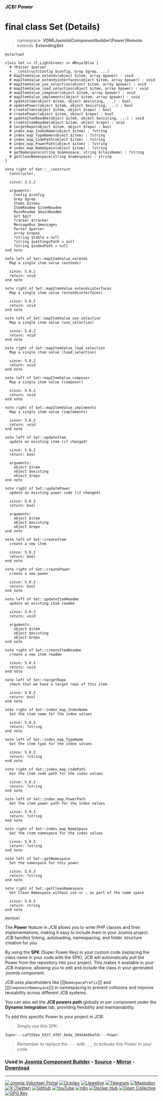 ### JCB! Power
# final class Set (Details)
> namespace: **VDM\Joomla\Componentbuilder\Power\Remote**
> extends: **ExtendingSet**

```uml
@startuml

class Set << (F,LightGreen) >> #RoyalBlue {
  # ?Parser $parser
  + __construct(Config $config, Grep $grep, ...)
  # mapItemValue_extends(object $item, array $power) : void
  # mapItemValue_extendsinterfaces(object $item, array $power) : void
  # mapItemValue_use_selection(object $item, array $power) : void
  # mapItemValue_load_selection(object $item, array $power) : void
  # mapItemValue_composer(object $item, array $power) : void
  # mapItemValue_implements(object $item, array $power) : void
  # updateItem(object $item, object $existing, ...) : bool
  # updatePower(object $item, object $existing, ...) : bool
  # createItem(object $item, object $repo) : bool
  # createPower(object $item, object $repo) : bool
  # updateItemReadme(object $item, object $existing, ...) : void
  # createItemReadme(object $item, object $repo) : void
  # targetRepo(object $item, object $repo) : bool
  # index_map_IndexName(object $item) : ?string
  # index_map_TypeName(object $item) : ?string
  # index_map_CodePath(object $item) : ?string
  # index_map_PowerPath(object $item) : ?string
  # index_map_NameSpace(object $item) : ?string
  # getNamespace(string $namespace, string $className) : ?string
  # getCleanNamespace(string $namespace) : string
}

note right of Set::__construct
  Constructor.

  since: 3.2.2
  
  arguments:
    Config $config
    Grep $grep
    Items $items
    ItemReadme $itemReadme
    MainReadme $mainReadme
    Git $git
    Tracker $tracker
    MessageBus $messages
    Parser $parser
    array $repos
    ?string $table = null
    ?string $settingsPath = null
    ?string $indexPath = null
end note

note left of Set::mapItemValue_extends
  Map a single item value (extends)

  since: 5.0.2
  return: void
end note

note right of Set::mapItemValue_extendsinterfaces
  Map a single item value (extendsinterfaces)

  since: 5.0.2
  return: void
end note

note left of Set::mapItemValue_use_selection
  Map a single item value (use_selection)

  since: 5.0.2
  return: void
end note

note right of Set::mapItemValue_load_selection
  Map a single item value (load_selection)

  since: 5.0.2
  return: void
end note

note left of Set::mapItemValue_composer
  Map a single item value (composer)

  since: 5.0.2
  return: void
end note

note right of Set::mapItemValue_implements
  Map a single item value (implements)

  since: 5.0.2
  return: void
end note

note left of Set::updateItem
  update an existing item (if changed)

  since: 5.0.3
  return: bool
  
  arguments:
    object $item
    object $existing
    object $repo
end note

note right of Set::updatePower
  update an existing power code (if changed)

  since: 5.0.3
  return: bool
  
  arguments:
    object $item
    object $existing
    object $repo
end note

note left of Set::createItem
  create a new item

  since: 5.0.3
  return: bool
end note

note right of Set::createPower
  create a new power

  since: 5.0.3
  return: bool
end note

note left of Set::updateItemReadme
  update an existing item readme

  since: 5.0.3
  return: void
  
  arguments:
    object $item
    object $existing
    object $repo
end note

note right of Set::createItemReadme
  create a new item readme

  since: 5.0.3
  return: void
end note

note left of Set::targetRepo
  check that we have a target repo of this item

  since: 5.0.3
  return: bool
end note

note right of Set::index_map_IndexName
  Get the item name for the index values

  since: 5.0.3
  return: ?string
end note

note left of Set::index_map_TypeName
  Get the item type for the index values

  since: 5.0.3
  return: ?string
end note

note right of Set::index_map_CodePath
  Get the item code path for the index values

  since: 5.0.3
  return: ?string
end note

note left of Set::index_map_PowerPath
  Get the item power path for the index values

  since: 5.0.3
  return: ?string
end note

note right of Set::index_map_NameSpace
  Get the item namespace for the index values

  since: 5.0.3
  return: ?string
end note

note left of Set::getNamespace
  Set the namespace for this power

  since: 5.0.3
  return: ?string
end note

note right of Set::getCleanNamespace
  Get Clean Namespace without use or ; as part of the name space

  since: 5.0.3
  return: string
end note

@enduml
```

The **Power** feature in JCB allows you to write PHP classes and their implementations,
making it easy to include them in your Joomla project. JCB handles linking, autoloading,
namespacing, and folder structure creation for you.

By using the **SPK** (Super Power Key) in your custom code (replacing the class name
in your code with the SPK), JCB will automatically pull the Power from the repository
into your project. This makes it available in your JCB instance, allowing you to edit
and include the class in your generated Joomla component.

JCB uses placeholders like [[[`NamespacePrefix`]]] and [[[`ComponentNamespace`]]] in
namespacing to prevent collisions and improve reusability across different JCB systems.

You can also set the **JCB powers path** globally or per component under the
**Dynamic Integration** tab, providing flexibility and maintainability.

To add this specific Power to your project in JCB:

> Simply use this SPK:
```
Super---caf559ee_8337_4f07_9e4a_394d4e06afdc---Power
```
> Remember to replace the `---` with `___` to activate this Power in your code.

### Used in [Joomla Component Builder](https://www.joomlacomponentbuilder.com) - [Source](https://git.vdm.dev/joomla/Component-Builder) - [Mirror](https://github.com/vdm-io/Joomla-Component-Builder) - [Download](https://git.vdm.dev/joomla/pkg-component-builder/releases)

---
[![Joomla Volunteer Portal](https://img.shields.io/badge/-Joomla-gold?logo=joomla)](https://volunteers.joomla.org/joomlers/1396-llewellyn-van-der-merwe "Join Llewellyn on the Joomla Volunteer Portal: Shaping the Future Together!") [![Octoleo](https://img.shields.io/badge/-Octoleo-black?logo=linux)](https://git.vdm.dev/octoleo "--quiet") [![Llewellyn](https://img.shields.io/badge/-Llewellyn-ffffff?logo=gitea)](https://git.vdm.dev/Llewellyn "Collaborate and Innovate with Llewellyn on Git: Building a Better Code Future!") [![Telegram](https://img.shields.io/badge/-Telegram-blue?logo=telegram)](https://t.me/Joomla_component_builder "Join Llewellyn and the Community on Telegram: Building Joomla Components Together!") [![Mastodon](https://img.shields.io/badge/-Mastodon-9e9eec?logo=mastodon)](https://joomla.social/@llewellyn "Connect and Engage with Llewellyn on Joomla Social: Empowering Communities, One Post at a Time!") [![X (Twitter)](https://img.shields.io/badge/-X-black?logo=x)](https://x.com/llewellynvdm "Join the Conversation with Llewellyn on X: Where Ideas Take Flight!") [![GitHub](https://img.shields.io/badge/-GitHub-181717?logo=github)](https://github.com/Llewellynvdm "Build, Innovate, and Thrive with Llewellyn on GitHub: Turning Ideas into Impact!") [![YouTube](https://img.shields.io/badge/-YouTube-ff0000?logo=youtube)](https://www.youtube.com/@OctoYou "Explore, Learn, and Create with Llewellyn on YouTube: Your Gateway to Inspiration!") [![n8n](https://img.shields.io/badge/-n8n-black?logo=n8n)](https://n8n.io/creators/octoleo "Effortless Automation and Impactful Workflows with Llewellyn on n8n!") [![Docker Hub](https://img.shields.io/badge/-Docker-grey?logo=docker)](https://hub.docker.com/u/llewellyn "Llewellyn on Docker: Containerize Your Creativity!") [![Open Collective](https://img.shields.io/badge/-Donate-green?logo=opencollective)](https://opencollective.com/joomla-component-builder "Donate towards JCB: Help Llewellyn financially so he can continue developing this great tool!") [![GPG Key](https://img.shields.io/badge/-GPG-blue?logo=gnupg)](https://git.vdm.dev/Llewellyn/gpg "Unlock Trust and Security with Llewellyn's GPG Key: Your Gateway to Verified Connections!")